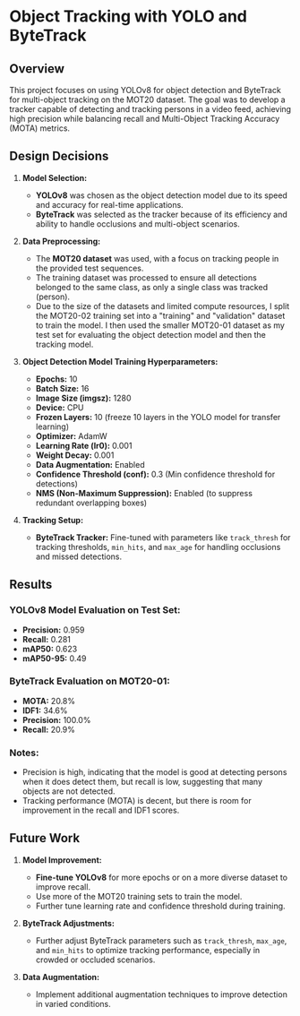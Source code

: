 # Object Tracking with YOLO and ByteTrack

## Overview
This project focuses on using YOLOv8 for object detection and ByteTrack for multi-object tracking on the MOT20 dataset. The goal was to develop a tracker
capable of detecting and tracking persons in a video feed, achieving high precision while balancing recall and Multi-Object Tracking Accuracy (MOTA) metrics.

## Design Decisions
1. **Model Selection:**
   - **YOLOv8** was chosen as the object detection model due to its speed and accuracy for real-time applications.
   - **ByteTrack** was selected as the tracker because of its efficiency and ability to handle occlusions and multi-object scenarios.

2. **Data Preprocessing:**
   - The **MOT20 dataset** was used, with a focus on tracking people in the provided test sequences.
   - The training dataset was processed to ensure all detections belonged to the same class, as only a single class was tracked (person).
   - Due to the size of the datasets and limited compute resources, I split the MOT20-02 training set into a "training" and 
   "validation" dataset to train the model. I then used the smaller MOT20-01 dataset as my test set for evaluating the object 
   detection model and then the tracking model.
   
3. **Object Detection Model Training Hyperparameters:**
   - **Epochs:** 10
   - **Batch Size:** 16
   - **Image Size (imgsz):** 1280
   - **Device:** CPU
   - **Frozen Layers:** 10 (freeze 10 layers in the YOLO model for transfer learning)
   - **Optimizer:** AdamW
   - **Learning Rate (lr0):** 0.001
   - **Weight Decay:** 0.001
   - **Data Augmentation:** Enabled
   - **Confidence Threshold (conf):** 0.3 (Min confidence threshold for detections)
   - **NMS (Non-Maximum Suppression):** Enabled (to suppress redundant overlapping boxes)

4. **Tracking Setup:**
   - **ByteTrack Tracker:** Fine-tuned with parameters like `track_thresh` for tracking thresholds, `min_hits`, and `max_age` for handling occlusions and missed detections.

## Results
### YOLOv8 Model Evaluation on Test Set:
- **Precision:** 0.959
- **Recall:** 0.281
- **mAP50:** 0.623
- **mAP50-95:** 0.49

### ByteTrack Evaluation on MOT20-01:
- **MOTA:** 20.8%
- **IDF1:** 34.6%
- **Precision:** 100.0%
- **Recall:** 20.9%

### Notes:
- Precision is high, indicating that the model is good at detecting persons when it does detect them, but recall is low, 
suggesting that many objects are not detected.
- Tracking performance (MOTA) is decent, but there is room for improvement in the recall and IDF1 scores.

## Future Work
1. **Model Improvement:**
   - **Fine-tune YOLOv8** for more epochs or on a more diverse dataset to improve recall.
   - Use more of the MOT20 training sets to train the model.
   - Further tune learning rate and confidence threshold during training.
   
2. **ByteTrack Adjustments:**
   - Further adjust ByteTrack parameters such as `track_thresh`, `max_age`, and `min_hits` to optimize tracking performance, especially in crowded or occluded scenarios.
   
3. **Data Augmentation:**
   - Implement additional augmentation techniques to improve detection in varied conditions.

